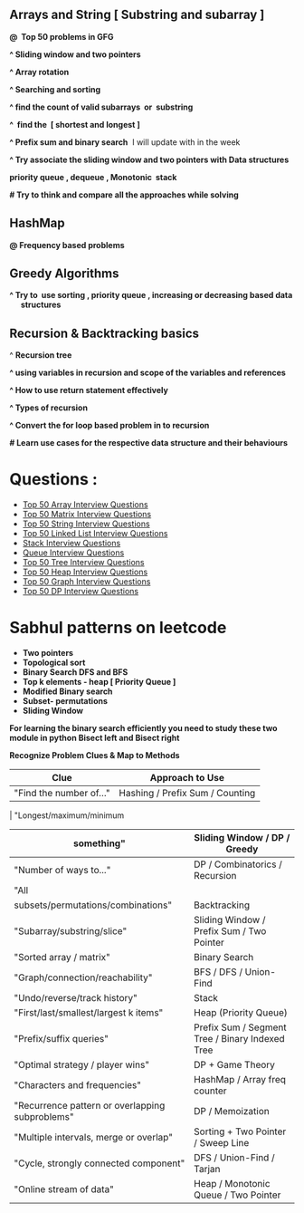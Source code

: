 ## **Arrays and String [ Substring and subarray ]**

**@  Top 50 problems in GFG**

**^ Sliding window and two pointers**

**^ Array rotation**

**^ Searching and sorting**

**^ find the count of valid subarrays  or  substring**

**^  find the  [ shortest and longest ]**

**^ Prefix sum and binary search**  I will update with in the week

**^ Try associate the sliding window and two pointers with Data structures**

**priority queue , dequeue , Monotonic  stack**

**# Try to think and compare all the approaches while solving**

## **HashMap**

**@ Frequency based problems**

## **Greedy Algorithms**

**^ Try to  use sorting , priority queue , increasing or decreasing based data        structures**

## **Recursion & Backtracking basics**

^ **Recursion tree**

**^ using variables in recursion and scope of the variables and references**

**^ How to use return statement effectively**

**^ Types of recursion**

**^ Convert the for loop based problem in to recursion**

**# Learn use cases for the respective data structure and their behaviours**

# **Questions :**

- [Top 50 Array Interview Questions](https://www.geeksforgeeks.org/top-50-array-coding-problems-for-interviews/)
- [Top 50 Matrix Interview Questions](https://www.geeksforgeeks.org/top-50-matrix-grid-coding-problems-for-interviews/)
- [Top 50 String Interview Questions](https://www.geeksforgeeks.org/top-50-string-coding-problems-for-interviews/)
- [Top 50 Linked List Interview Questions](https://www.geeksforgeeks.org/top-50-linked-list-interview-question/)
- [Stack Interview Questions](https://www.geeksforgeeks.org/top-50-problems-on-stack-data-structure-asked-in-interviews/)
- [Queue Interview Questions](https://www.geeksforgeeks.org/top-50-problems-on-queue-data-structure-asked-in-sde-interviews/)
- [Top 50 Tree Interview Questions](https://www.geeksforgeeks.org/top-50-tree-coding-problems-for-interviews/)
- [Top 50 Heap Interview Questions](https://www.geeksforgeeks.org/top-50-problems-on-heap-data-structure-asked-in-interviews/)
- [Top 50 Graph Interview Questions](https://www.geeksforgeeks.org/top-50-graph-coding-problems-for-interviews/)
- [Top 50 DP Interview Questions](https://www.geeksforgeeks.org/top-50-dynamic-programming-coding-problems-for-interviews/)

# **Sabhul patterns on leetcode**

- **Two pointers**
- **Topological sort**
- **Binary Search DFS and BFS**
- **Top k elements - heap [ Priority Queue ]**
- **Modified Binary search**
- **Subset- permutations**
- **Sliding Window**

**For learning the binary search efficiently you need to study these two module in python Bisect left and Bisect right**

**Recognize Problem Clues & Map to Methods**

|Clue|Approach to Use|
|---|---|
|"Find the number of…"|Hashing / Prefix Sum / Counting|

| "Longest/maximum/minimum

| something"                                      | Sliding Window / DP / Greedy                    |
| ----------------------------------------------- | ----------------------------------------------- |
| "Number of ways to..."                          | DP / Combinatorics / Recursion                  |
| "All                                            |                                                 |
| subsets/permutations/combinations"              | Backtracking                                    |
| "Subarray/substring/slice"                      | Sliding Window / Prefix Sum / Two Pointer       |
| "Sorted array / matrix"                         | Binary Search                                   |
| "Graph/connection/reachability"                 | BFS / DFS / Union-Find                          |
| "Undo/reverse/track history"                    | Stack                                           |
| "First/last/smallest/largest k items"           | Heap (Priority Queue)                           |
| "Prefix/suffix queries"                         | Prefix Sum / Segment Tree / Binary Indexed Tree |
| "Optimal strategy / player wins"                | DP + Game Theory                                |
| "Characters and frequencies"                    | HashMap / Array freq counter                    |
| "Recurrence pattern or overlapping subproblems" | DP / Memoization                                |
| "Multiple intervals, merge or overlap"          | Sorting + Two Pointer / Sweep Line              |
| "Cycle, strongly connected component"           | DFS / Union-Find / Tarjan                       |
| "Online stream of data"                         | Heap / Monotonic Queue / Two Pointer            |